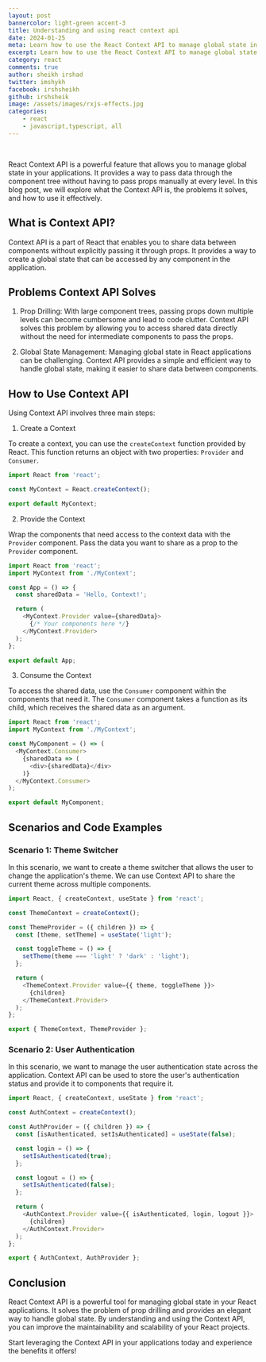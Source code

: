 ```yaml
---
layout: post
bannercolor: light-green accent-3
title: Understanding and using react context api
date: 2024-01-25
meta: Learn how to use the React Context API to manage global state in your applications. Understand the concept of context, its benefits, and how to implement it with code examples.
excerpt: Learn how to use the React Context API to manage global state in your applications. Understand the concept of context, its benefits, and how to implement it with code examples.
category: react
comments: true
author: sheikh irshad
twitter: imshykh
facebook: irshsheikh
github: irshsheik
image: /assets/images/rxjs-effects.jpg
categories:
    - react
    - javascript,typescript, all
---
```

 &nbsp;



React Context API is a powerful feature that allows you to manage global state in your applications. It provides a way to pass data through the component tree without having to pass props manually at every level. In this blog post, we will explore what the Context API is, the problems it solves, and how to use it effectively.

## What is Context API?

Context API is a part of React that enables you to share data between components without explicitly passing it through props. It provides a way to create a global state that can be accessed by any component in the application.

## Problems Context API Solves

1. Prop Drilling: With large component trees, passing props down multiple levels can become cumbersome and lead to code clutter. Context API solves this problem by allowing you to access shared data directly without the need for intermediate components to pass the props.

2. Global State Management: Managing global state in React applications can be challenging. Context API provides a simple and efficient way to handle global state, making it easier to share data between components.

## How to Use Context API

Using Context API involves three main steps:

1. Create a Context

To create a context, you can use the `createContext` function provided by React. This function returns an object with two properties: `Provider` and `Consumer`.

```javascript
import React from 'react';

const MyContext = React.createContext();

export default MyContext;
```

2. Provide the Context

Wrap the components that need access to the context data with the `Provider` component. Pass the data you want to share as a prop to the `Provider` component.

```javascript
import React from 'react';
import MyContext from './MyContext';

const App = () => {
  const sharedData = 'Hello, Context!';

  return (
    <MyContext.Provider value={sharedData}>
      {/* Your components here */}
    </MyContext.Provider>
  );
};

export default App;
```

3. Consume the Context

To access the shared data, use the `Consumer` component within the components that need it. The `Consumer` component takes a function as its child, which receives the shared data as an argument.

```javascript
import React from 'react';
import MyContext from './MyContext';

const MyComponent = () => (
  <MyContext.Consumer>
    {sharedData => (
      <div>{sharedData}</div>
    )}
  </MyContext.Consumer>
);

export default MyComponent;
```

## Scenarios and Code Examples

### Scenario 1: Theme Switcher

In this scenario, we want to create a theme switcher that allows the user to change the application's theme. We can use Context API to share the current theme across multiple components.

```javascript
import React, { createContext, useState } from 'react';

const ThemeContext = createContext();

const ThemeProvider = ({ children }) => {
  const [theme, setTheme] = useState('light');

  const toggleTheme = () => {
    setTheme(theme === 'light' ? 'dark' : 'light');
  };

  return (
    <ThemeContext.Provider value={{ theme, toggleTheme }}>
      {children}
    </ThemeContext.Provider>
  );
};

export { ThemeContext, ThemeProvider };
```

### Scenario 2: User Authentication

In this scenario, we want to manage the user authentication state across the application. Context API can be used to store the user's authentication status and provide it to components that require it.

```javascript
import React, { createContext, useState } from 'react';

const AuthContext = createContext();

const AuthProvider = ({ children }) => {
  const [isAuthenticated, setIsAuthenticated] = useState(false);

  const login = () => {
    setIsAuthenticated(true);
  };

  const logout = () => {
    setIsAuthenticated(false);
  };

  return (
    <AuthContext.Provider value={{ isAuthenticated, login, logout }}>
      {children}
    </AuthContext.Provider>
  );
};

export { AuthContext, AuthProvider };
```

## Conclusion

React Context API is a powerful tool for managing global state in your React applications. It solves the problem of prop drilling and provides an elegant way to handle global state. By understanding and using the Context API, you can improve the maintainability and scalability of your React projects.

Start leveraging the Context API in your applications today and experience the benefits it offers!
